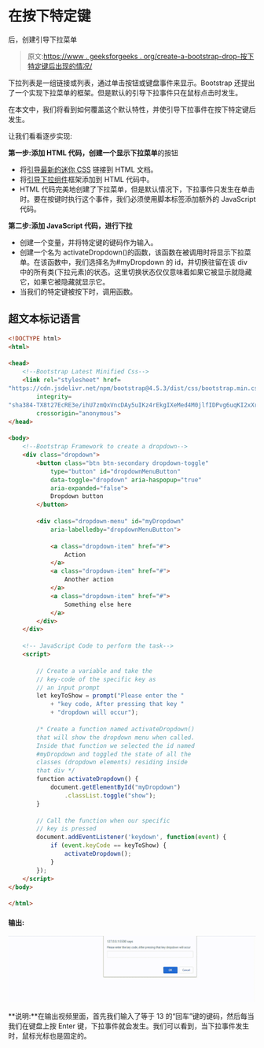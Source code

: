 # 在按下特定键

后，创建引导下拉菜单

> 原文:[https://www . geeksforgeeks . org/create-a-bootstrap-drop-按下特定键后出现的情况/](https://www.geeksforgeeks.org/create-a-bootstrap-dropdown-that-occurs-after-pressing-specific-key/)

下拉列表是一组链接或列表，通过单击按钮或键盘事件来显示。Bootstrap 还提出了一个实现下拉菜单的框架。但是默认的引导下拉事件只在鼠标点击时发生。

在本文中，我们将看到如何覆盖这个默认特性，并使引导下拉事件在按下特定键后发生。

让我们看看逐步实现:

**第一步:添加 HTML 代码，创建一个显示下拉菜单**的按钮

*   将[引导最新的迷你 CSS](https://getbootstrap.com/docs/4.5/getting-started/introduction/) 链接到 HTML 文档。
*   将[引导下拉组件](https://getbootstrap.com/docs/4.0/components/dropdowns/)框架添加到 HTML 代码中。
*   HTML 代码完美地创建了下拉菜单，但是默认情况下，下拉事件只发生在单击时。要在按键时执行这个事件，我们必须使用脚本标签添加额外的 JavaScript 代码。

**第二步:添加 JavaScript 代码，进行下拉**

*   创建一个变量，并将特定键的键码作为输入。
*   创建一个名为 activateDropdown()的函数，该函数在被调用时将显示下拉菜单。在该函数中，我们选择名为#myDropdown 的 id，并切换驻留在该 div 中的所有类(下拉元素)的状态。这里切换状态仅仅意味着如果它被显示就隐藏它，如果它被隐藏就显示它。
*   当我们的特定键被按下时，调用函数。

## 超文本标记语言

```html
<!DOCTYPE html>
<html>

<head>
    <!--Bootstrap Latest Minified Css-->
    <link rel="stylesheet" href=
"https://cdn.jsdelivr.net/npm/bootstrap@4.5.3/dist/css/bootstrap.min.css"
        integrity=
"sha384-TX8t27EcRE3e/ihU7zmQxVncDAy5uIKz4rEkgIXeMed4M0jlfIDPvg6uqKI2xXr2"
        crossorigin="anonymous">
</head>

<body>
    <!--Bootstrap Framework to create a dropdown-->
    <div class="dropdown">
        <button class="btn btn-secondary dropdown-toggle"
            type="button" id="dropdownMenuButton" 
            data-toggle="dropdown" aria-haspopup="true" 
            aria-expanded="false">
            Dropdown button
        </button>

        <div class="dropdown-menu" id="myDropdown" 
            aria-labelledby="dropdownMenuButton">

            <a class="dropdown-item" href="#">
                Action
            </a>
            <a class="dropdown-item" href="#">
                Another action
            </a>
            <a class="dropdown-item" href="#">
                Something else here
            </a>
        </div>
    </div>

    <!-- JavaScript Code to perform the task-->
    <script>

        // Create a variable and take the
        // key-code of the specific key as
        // an input prompt
        let keyToShow = prompt("Please enter the "
            + "key code, After pressing that key "
            + "dropdown will occur");

        /* Create a function named activateDropdown()
        that will show the dropdown menu when called. 
        Inside that function we selected the id named 
        #myDropdown and toggled the state of all the 
        classes (dropdown elements) residing inside 
        that div */
        function activateDropdown() {
            document.getElementById("myDropdown")
                .classList.toggle("show");
        }

        // Call the function when our specific
        // key is pressed
        document.addEventListener('keydown', function(event) {
            if (event.keyCode == keyToShow) {
                activateDropdown();
            }
        });
    </script>
</body>

</html>
```

#### **输出:**

![](img/b119f00e27eeebd6dd4aa76746076c46.png)

**说明:**在输出视频里面，首先我们输入了等于 13 的“回车”键的键码，然后每当我们在键盘上按 Enter 键，下拉事件就会发生。我们可以看到，当下拉事件发生时，鼠标光标也是固定的。